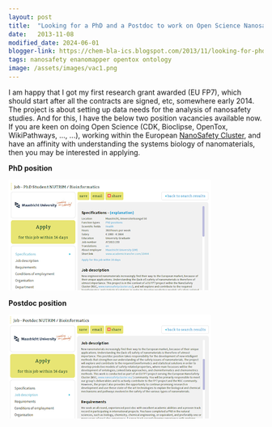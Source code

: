 ```yaml
---
layout: post
title:  "Looking for a PhD and a Postdoc to work on Open Science Nanosafety"
date:   2013-11-08
modified_date: 2024-06-01
blogger-link: https://chem-bla-ics.blogspot.com/2013/11/looking-for-phd-and-postdoc-to-work-on.html
tags: nanosafety enanomapper opentox ontology
image: /assets/images/vac1.png
---
```


I am happy that I got my first research grant awarded (EU FP7), which should start after all the contracts are signed,
etc, somewhere early 2014. The project is about setting up data needs for the analysis of nanosafety studies. And for this,
I have the below two position vacancies available now. If you are keen on doing Open Science (CDK, Bioclipse, OpenTox, WikiPathways, ..., ...),
working within the European [NanoSafety Cluster](http://www.nanosafetycluster.eu/), and have an affinity with understanding the
systems biology of nanomaterials, then you may be interested in applying.

**PhD position**

![](/assets/images/vac1.png)

**Postdoc position**

![](/assets/images/vac2.png)
